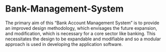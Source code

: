 # Bank-Management-System
The primary aim of this “Bank Account Management System” is to provide an improved design  methodology, which envisages the future expansion, and modification, which is necessary for a  core sector like banking. This necessitates the design to be expandable and modifiable and so a  modular approach is used in developing the application software. 
